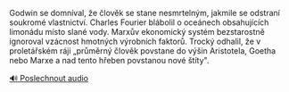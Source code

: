 
Godwin se domníval, že člověk se stane nesmrtelným, jakmile se odstraní soukromé vlastnictví. Charles Fourier blábolil o oceánech obsahujících limonádu místo slané vody. Marxův ekonomický systém bezstarostně ignoroval vzácnost hmotných výrobních faktorů. Trocký odhalil, že v proletářském ráji „průměrný člověk povstane do výšin Aristotela, Goetha nebo Marxe a nad tento hřeben povstanou nové štíty".

[🔊 Poslechnout audio](/data/7-paragraphs/audio/chapter_23/para_002-Godwin-se-domnval-e-lovk-se-stane-nesmrtelnm.mp3)
